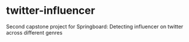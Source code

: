 # twitter-influencer
Second capstone project for Springboard: Detecting influencer on twitter across different genres

